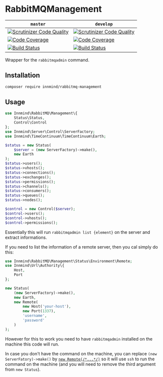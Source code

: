 # RabbitMQManagement

| `master` | `develop` |
|----------|-----------|
| [![Scrutinizer Code Quality](https://scrutinizer-ci.com/g/Innmind/RabbitMQManagement/badges/quality-score.png?b=master)](https://scrutinizer-ci.com/g/Innmind/RabbitMQManagement/?branch=master) | [![Scrutinizer Code Quality](https://scrutinizer-ci.com/g/Innmind/RabbitMQManagement/badges/quality-score.png?b=develop)](https://scrutinizer-ci.com/g/Innmind/RabbitMQManagement/?branch=develop) |
| [![Code Coverage](https://scrutinizer-ci.com/g/Innmind/RabbitMQManagement/badges/coverage.png?b=master)](https://scrutinizer-ci.com/g/Innmind/RabbitMQManagement/?branch=master) | [![Code Coverage](https://scrutinizer-ci.com/g/Innmind/RabbitMQManagement/badges/coverage.png?b=develop)](https://scrutinizer-ci.com/g/Innmind/RabbitMQManagement/?branch=develop) |
| [![Build Status](https://scrutinizer-ci.com/g/Innmind/RabbitMQManagement/badges/build.png?b=master)](https://scrutinizer-ci.com/g/Innmind/RabbitMQManagement/build-status/master) | [![Build Status](https://scrutinizer-ci.com/g/Innmind/RabbitMQManagement/badges/build.png?b=develop)](https://scrutinizer-ci.com/g/Innmind/RabbitMQManagement/build-status/develop) |

Wrapper for the `rabbitmqadmin` command.

## Installation

```sh
composer require innmind/rabbitmq-management
```

## Usage

```php
use Innmind\RabbitMQ\Management\{
    Status\Status,
    Control\Control
};
use Innmind\Server\Control\ServerFactory;
use Innmind\TimeContinuum\TimeContinuum\Earth;

$status = new Status(
    $server = (new ServerFactory)->make(),
    new Earth
);
$status->users();
$status->vhosts();
$status->connections();
$status->exchanges();
$status->permissions();
$status->channels();
$status->consumers();
$status->queues();
$status->nodes();

$control = new Control($server);
$control->users();
$control->vhosts();
$control->permissions();
```

Essentially this will run `rabbitmqadmin list {element}` on the server and extract informations.

If you need to list the information of a remote server, then you cal simply do this:

```php
use Innmind\RabbitMQ\Management\Status\Environment\Remote;
use Innmind\Url\Authority\{
    Host,
    Port
};

new Status(
    (new ServerFactory)->make(),
    new Earth,
    new Remote(
        new Host('your-host'),
        new Port(1337),
        'username',
        'password'
    )
);
```

However for this to work you need to have `rabbitmqadmin` installed on the machine this code will run.

In case you don't have the command on the machine, you can replace `(new ServerFatory)->make()` by [`new Remote(/*...*/)`](https://github.com/Innmind/ServerControl/blob/develop/src/Servers/Remote.php) so it will use `ssh` to run the command on the machine (and you will need to remove the third argument from `new Status`).
